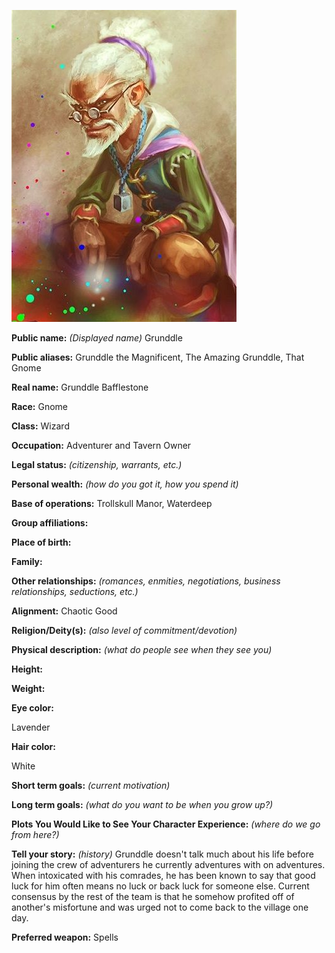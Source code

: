 ![Grunddle](https://github.com/losttrain68/character-ideas/blob/main/images/Grunddle_portrait.jpg)

**Public name:** *(Displayed name)* Grunddle

**Public aliases:** Grunddle the Magnificent, The Amazing Grunddle, That Gnome

**Real name:** Grunddle Bafflestone

**Race:** Gnome

**Class:** Wizard

**Occupation:** Adventurer and Tavern Owner

**Legal status:** *(citizenship, warrants, etc.)*

**Personal wealth:** *(how do you got it, how you spend it)*

**Base of operations:** Trollskull Manor, Waterdeep

**Group affiliations:**
 
**Place of birth:**

**Family:**

**Other relationships:** *(romances, enmities, negotiations, business relationships, seductions, etc.)*

**Alignment:** Chaotic Good

**Religion/Deity(s):** *(also level of commitment/devotion)*
 
**Physical description:** *(what do people see when they see you)*

**Height:**

**Weight:**

**Eye color:**

Lavender

**Hair color:**

White
 
**Short term goals:** *(current motivation)*

**Long term goals:** *(what do you want to be when you grow up?)*
 
**Plots You Would Like to See Your Character Experience:** *(where do we go from here?)*
 
**Tell your story:** *(history)* Grunddle doesn't talk much about his life before joining the crew of adventurers he currently adventures with on adventures. When intoxicated with his comrades, he has been known to say that good luck for him often means no luck or back luck for someone else. Current consensus by the rest of the team is that he somehow profited off of another's misfortune and was urged not to come back to the village one day. 

**Preferred weapon:** Spells
